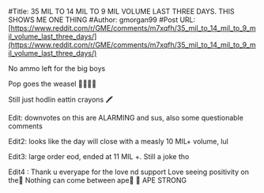 #Title: 35 MIL TO 14 MIL TO 9 MIL VOLUME LAST THREE DAYS. THIS SHOWS ME ONE THING
#Author: gmorgan99
#Post URL: [https://www.reddit.com/r/GME/comments/m7xqfh/35_mil_to_14_mil_to_9_mil_volume_last_three_days/](https://www.reddit.com/r/GME/comments/m7xqfh/35_mil_to_14_mil_to_9_mil_volume_last_three_days/)


No ammo left for the big boys 

Pop goes the weasel 🚀🚀🚀🚀

Still just hodlin eattin crayons 🖍 

Edit: downvotes on this are ALARMING and sus, also some questionable comments

Edit2: looks like the day will close with a measly 10 MIL+ volume, lul

Edit3: large order eod, ended at 11 MIL +. Still a joke tho

Edit4 : Thank u everyape for the love nd support  Love seeing positivity on the🧵
Nothing can come between ape🦍 🦍 APE STRONG